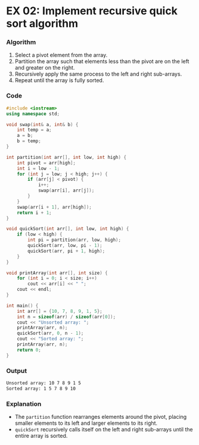# EX 02: Implement recursive quick sort algorithm

### Algorithm

1. Select a pivot element from the array.
2. Partition the array such that elements less than the pivot are on the left and greater on the right.
3. Recursively apply the same process to the left and right sub-arrays.
4. Repeat until the array is fully sorted.

### Code

```cpp
#include <iostream>
using namespace std;

void swap(int& a, int& b) {
    int temp = a;
    a = b;
    b = temp;
}

int partition(int arr[], int low, int high) {
    int pivot = arr[high];
    int i = low - 1;
    for (int j = low; j < high; j++) {
        if (arr[j] < pivot) {
            i++;
            swap(arr[i], arr[j]);
        }
    }
    swap(arr[i + 1], arr[high]);
    return i + 1;
}

void quickSort(int arr[], int low, int high) {
    if (low < high) {
        int pi = partition(arr, low, high);
        quickSort(arr, low, pi - 1);
        quickSort(arr, pi + 1, high);
    }
}

void printArray(int arr[], int size) {
    for (int i = 0; i < size; i++)
        cout << arr[i] << " ";
    cout << endl;
}

int main() {
    int arr[] = {10, 7, 8, 9, 1, 5};
    int n = sizeof(arr) / sizeof(arr[0]);
    cout << "Unsorted array: ";
    printArray(arr, n);
    quickSort(arr, 0, n - 1);
    cout << "Sorted array: ";
    printArray(arr, n);
    return 0;
}
```

### Output

```bash
Unsorted array: 10 7 8 9 1 5 
Sorted array: 1 5 7 8 9 10
```

### Explanation

- The `partition` function rearranges elements around the pivot, placing smaller elements to its left and larger elements to its right.
- `quickSort` recursively calls itself on the left and right sub-arrays until the entire array is sorted.
